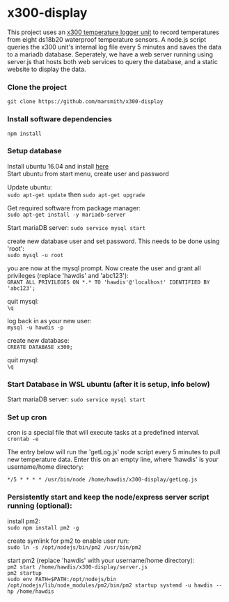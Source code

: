 # x300-display

This project uses an [x300 temperature logger unit](https://www.controlbyweb.com/x300/manuals.html) to record temperatures from eight ds18b20 waterproof temperature sensors.  A node.js script queries the x300 unit's internal log file every 5 minutes and saves the data to a mariadb database.  Seperately, we have a web server running using server.js that hosts both web services to query the database, and a static website to display the data.

### Clone the project
`git clone https://github.com/marsmith/x300-display`

### Install software dependencies
`npm install`

### Setup database
Install ubuntu 16.04 and install [here](https://aka.ms/wsl-ubuntu-1604/)  
Start ubuntu from start menu, create user and password

Update ubuntu:  
`sudo apt-get update` then `sudo apt-get upgrade`

Get required software from package manager:  
`sudo apt-get install -y mariadb-server`

Start mariaDB server:
`sudo service mysql start`

create new database user and set password.  This needs to be done using 'root':   
`sudo mysql -u root`  

you are now at the mysql prompt.  Now create the user and grant all privileges (replace 'hawdis' and 'abc123'):  
```GRANT ALL PRIVILEGES ON *.* TO 'hawdis'@'localhost' IDENTIFIED BY 'abc123';``` 

quit mysql:  
`\q`  

log back in as your new user:  
```mysql -u hawdis -p```  

create new database:  
```CREATE DATABASE x300;```  

quit mysql:  
`\q`  

### Start Database in WSL ubuntu (after it is setup, info below)
Start mariaDB server:
`sudo service mysql start`

### Set up cron
cron is a special file that will execute tasks at a predefined interval.  
`crontab -e` 

The entry below will run the 'getLog.js' node script every 5 minutes to pull new temperature data.  Enter this on an empty line, where 'hawdis' is your username/home directory:  
```
*/5 * * * * /usr/bin/node /home/hawdis/x300-display/getLog.js
```

### Persistently start and keep the node/express server script running (optional):
install pm2:  
`sudo npm install pm2 -g`

create symlink for pm2 to enable user run:  
`sudo ln -s /opt/nodejs/bin/pm2 /usr/bin/pm2`

start pm2 (replace 'hawdis' with your username/home directory):  
`pm2 start /home/hawdis/x300-display/server.js`  
`pm2 startup`  
`sudo env PATH=$PATH:/opt/nodejs/bin /opt/nodejs/lib/node_modules/pm2/bin/pm2 startup systemd -u hawdis --hp /home/hawdis`  



